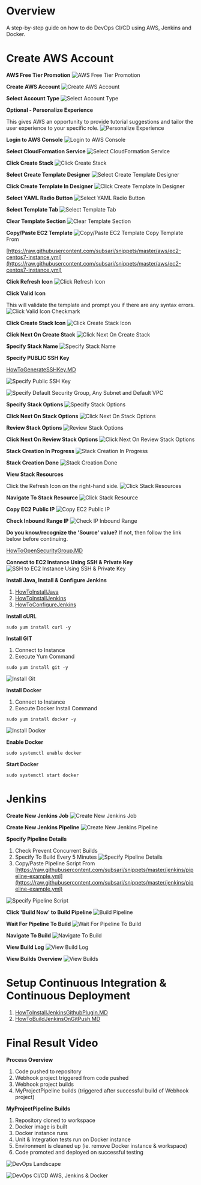 # Overview
A step-by-step guide on how to do DevOps CI/CD using AWS, Jenkins and Docker.

# Create AWS Account
**AWS Free Tier Promotion**
![AWS Free Tier Promotion](screenshots/aws/1-aws-free-tier-promotion.png)

**Create AWS Account**
![Create AWS Account](screenshots/aws/2-create-aws-account.png)

**Select Account Type**
![Select Account Type](screenshots/aws/3-setup-account-type.png)

**Optional - Personalize Experience**

This gives AWS an opportunity to provide tutorial suggestions and tailor the user experience to your specific role.
![Personalize Experience](screenshots/aws/4-personalize-aws-experience.png)

**Login to AWS Console**
![Login to AWS Console](screenshots/aws/5-login-to-aws-console.png)

**Select CloudFormation Service**
![Select CloudFormation Service](screenshots/aws/6-select-cloud-formation-service.png)

**Click Create Stack**
![Click Create Stack](screenshots/aws/7-create-aws-stack.png)

**Select Create Template Designer**
![Select Create Template Designer](screenshots/aws/8-create-aws-template-designer.png)

**Click Create Template In Designer**
![Click Create Template In Designer](screenshots/aws/9-create-template-in-designer.png)

**Select YAML Radio Button**
![Select YAML Radio Button](screenshots/aws/10-select-yaml.png)

**Select Template Tab**
![Select Template Tab](screenshots/aws/11-select-template-tab.png)

**Clear Template Section**
![Clear Template Section](screenshots/aws/12-clear-everything-in-template-section.png)

**Copy/Paste EC2 Template**
![Copy/Paste EC2 Template](screenshots/aws/13-paste-ec2-instance-template.png)
Copy Template From

[https://raw.githubusercontent.com/subsari/snippets/master/aws/ec2-centos7-instance.yml](https://raw.githubusercontent.com/subsari/snippets/master/aws/ec2-centos7-instance.yml)

**Click Refresh Icon**
![Click Refresh Icon](screenshots/aws/14-click-refresh-icon.png)

**Click Valid Icon**

This will validate the template and prompt you if there are any syntax errors.
![Click Valid Icon Checkmark](screenshots/aws/15-click-validate-icon.png)

**Click Create Stack Icon**
![Click Create Stack Icon](screenshots/aws/16-click-create-stack-icon.png)

**Click Next On Create Stack**
![Click Next On Create Stack](screenshots/aws/17-click-next-on-create-stack.png)

**Specify Stack Name**
![Specify Stack Name](screenshots/aws/18-specify-stack-name.png)

**Specify PUBLIC SSH Key**

[HowToGenerateSSHKey.MD](HowToGenerateSSHKey.MD)

![Specify Public SSH Key](screenshots/aws/19-specify-ssh-key-security-group-subnet-vpc.png)

![Specify Default Security Group, Any Subnet and Default VPC](screenshots/aws/19-specify-ssh-key-security-group-subnet-vpc.png)

**Specify Stack Options**
![Specify Stack Options](screenshots/aws/20-stack-options-leave-blank.png)

**Click Next On Stack Options**
![Click Next On Stack Options](screenshots/aws/21-click-next-on-stack-options.png)

**Review Stack Options**
![Review Stack Options](screenshots/aws/22-review-stack-options.png)

**Click Next On Review Stack Options**
![Click Next On Review Stack Options](screenshots/aws/23-click-next-on-review-stack-options.png)

**Stack Creation In Progress**
![Stack Creation In Progress](screenshots/aws/24-stack-creation-inprogress.png)

**Stack Creation Done**
![Stack Creation Done](screenshots/aws/25-stack-creation-done.png)

**View Stack Resources**

Click the Refresh Icon on the right-hand side.
![Click Stack Resources](screenshots/aws/26-stack-creation-resources.png)

**Navigate To Stack Resource**
![Click Stack Resource](screenshots/aws/27-click-stack-resource-link.png)

**Copy EC2 Public IP**
![Copy EC2 Public IP](screenshots/aws/28-copy-ec2-instance-ip.png)

**Check Inbound Range IP**
![Check IP Inbound Range](screenshots/aws/29-click-default-security-group.png)

<strong>Do you know/recognize the 'Source' value?</strong>
If not, then follow the link below before continuing.

[HowToOpenSecurityGroup.MD](HowToOpenSecurityGroup.MD)

**Connect to EC2 Instance Using SSH & Private Key**
![SSH to EC2 Instance Using SSH & Private Key](screenshots/aws/30-ssh-to-instance-specify-private-key.png)

**Install Java, Install & Configure Jenkins**
1. [HowToInstallJava](HowToInstallJava.MD)
2. [HowToInstallJenkins](HowToInstallJenkins.MD)
3. [HowToConfigureJenkins](HowToConfigureJenkins.MD)

**Install cURL**
```
sudo yum install curl -y
```

**Install GIT**
1. Connect to Instance
2. Execute Yum Command
```
sudo yum install git -y
```
![Install Git](screenshots/git/1-install-git.png)

**Install Docker**
1. Connect to Instance
2. Execute Docker Install Command
```
sudo yum install docker -y
```
![Install Docker](screenshots/docker/1-install-docker-command.png)

**Enable Docker**
```
sudo systemctl enable docker
```

**Start Docker**
```
sudo systemctl start docker
```

# Jenkins #
**Create New Jenkins Job**
![Create New Jenkins Job](screenshots/jenkins/9-create-new-job.png)

**Create New Jenkins Pipeline**
![Create New Jenkins Pipeline](screenshots/jenkins/10-create-new-pipeline.png)

**Specify Pipeline Details**

1. Check Prevent Concurrent Builds
2. Specify To Build Every 5 Minutes
![Specify Pipeline Details](screenshots/jenkins/11-specify-pipeline-details.png)
3. Copy/Paste Pipeline Script From
[https://raw.githubusercontent.com/subsari/snippets/master/jenkins/pipeline-example.yml](https://raw.githubusercontent.com/subsari/snippets/master/jenkins/pipeline-example.yml)

![Specify Pipeline Script](screenshots/jenkins/12-specify-pipeline-script.png)

**Click 'Build Now' to Build Pipeline**
![Build Pipeline](screenshots/jenkins/13-build-pipeline.png)

**Wait For Pipeline To Build**
![Wait For Pipeline To Build](screenshots/jenkins/14-wait-for-build.png)

**Navigate To Build**
![Navigate To Build](screenshots/jenkins/15-navigate-to-build.png)

**View Build Log**
![View Build Log](screenshots/jenkins/16-view-build-log.png)

**View Builds Overview**
![View Builds](screenshots/jenkins/17-view-builds-overview.png)

# Setup Continuous Integration & Continuous Deployment
1. [HowToInstallJenkinsGithubPlugin.MD](HowToInstallJenkinsGithubPlugin.MD)
2. [HowToBuildJenkinsOnGitPush.MD](HowToBuildJenkinsOnGitPush.MD)

# Final Result Video
**Process Overview**

1. Code pushed to repository
2. Webhook project triggered from code pushed
3. Webhook project builds
4. MyProjectPipeline builds (triggered after successful build of Webhook project)

**MyProjectPipeline Builds**
1. Repository cloned to workspace
2. Docker image is built
3. Docker instance runs
4. Unit & Integration tests run on Docker instance
5. Environment is cleaned up (ie. remove Docker instance & workspace)
6. Code promoted and deployed on successful testing
 
![DevOps Landscape](screenshots/devops/devops-landscape-1.png)

![DevOps CI/CD AWS, Jenkins & Docker](screenshots/devops/devops-ci-cd-aws-jenkins-docker.gif)